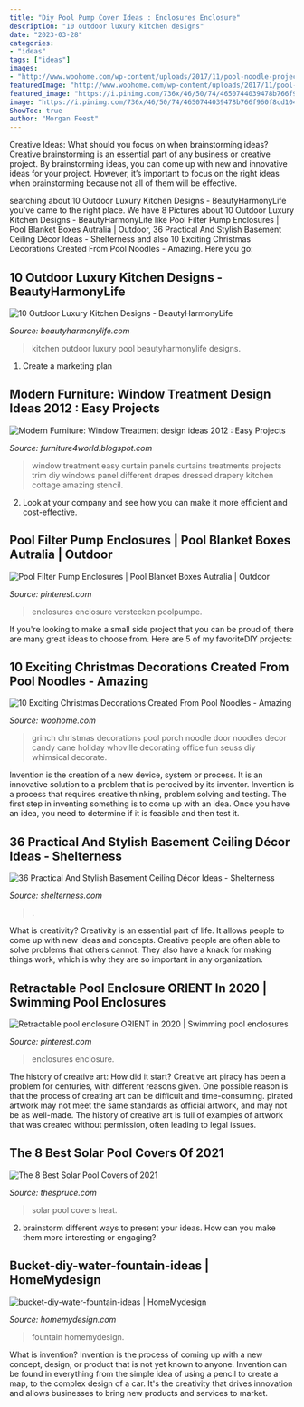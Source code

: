 ```yaml
---
title: "Diy Pool Pump Cover Ideas : Enclosures Enclosure"
description: "10 outdoor luxury kitchen designs"
date: "2023-03-28"
categories:
- "ideas"
tags: ["ideas"]
images:
- "http://www.woohome.com/wp-content/uploads/2017/11/pool-noodle-projects-for-christmas-7.jpg"
featuredImage: "http://www.woohome.com/wp-content/uploads/2017/11/pool-noodle-projects-for-christmas-7.jpg"
featured_image: "https://i.pinimg.com/736x/46/50/74/4650744039478b766f960f8cd1043e54.jpg"
image: "https://i.pinimg.com/736x/46/50/74/4650744039478b766f960f8cd1043e54.jpg"
ShowToc: true
author: "Morgan Feest"
---
```



Creative Ideas: What should you focus on when brainstorming ideas?
Creative brainstorming is an essential part of any business or creative project. By brainstorming ideas, you can come up with new and innovative ideas for your project. However, it’s important to focus on the right ideas when brainstorming because not all of them will be effective.

	

		
searching about 10 Outdoor Luxury Kitchen Designs - BeautyHarmonyLife you've came to the right place. We have 8 Pictures about 10 Outdoor Luxury Kitchen Designs - BeautyHarmonyLife like Pool Filter Pump Enclosures | Pool Blanket Boxes Autralia | Outdoor, 36 Practical And Stylish Basement Ceiling Décor Ideas - Shelterness and also 10 Exciting Christmas Decorations Created From Pool Noodles - Amazing. Here you go:
		
    
## 10 Outdoor Luxury Kitchen Designs - BeautyHarmonyLife

<img loading=lazy src="http://beautyharmonylife.com/wp-content/uploads/2014/05/outdoor-kitchen-designs-captivating-outdoor-kitchen-with-pool-area-and-small-brushed-steel-double-bowl-kitchen-sink-on-natural-stone-slab-for-kitchen-countertop.jpg" onerror="this.onerror=null;this.src='https://tse3.mm.bing.net/th?id=OIP._dNiTTK-9V3CFRVmNBkYdAHaFL&amp;pid=15.1';" alt="10 Outdoor Luxury Kitchen Designs - BeautyHarmonyLife">

_Source: beautyharmonylife.com_

>kitchen outdoor luxury pool beautyharmonylife designs. 

	

1. Create a marketing plan 

    
## Modern Furniture: Window Treatment Design Ideas 2012 : Easy Projects

<img loading=lazy src="http://4.bp.blogspot.com/-rpo5f8qiIiY/Tmrf1JedG-I/AAAAAAAAG2g/fWd5uhMj6oU/s1600/Window-Treatment-Projects-2012-4.jpg" onerror="this.onerror=null;this.src='https://tse1.mm.bing.net/th?id=OIP._73Z2KU6OukqargqbYuF1gHaJ3&amp;pid=15.1';" alt="Modern Furniture: Window Treatment design ideas 2012 : Easy Projects">

_Source: furniture4world.blogspot.com_

>window treatment easy curtain panels curtains treatments projects trim diy windows panel different drapes dressed drapery kitchen cottage amazing stencil. 

	

2. Look at your company and see how you can make it more efficient and cost-effective.

    
## Pool Filter Pump Enclosures | Pool Blanket Boxes Autralia | Outdoor

<img loading=lazy src="https://i.pinimg.com/736x/ef/5c/7b/ef5c7b0c595ea0573f46a65330c05ece.jpg" onerror="this.onerror=null;this.src='https://tse1.mm.bing.net/th?id=OIP.Z0FhDyZHXalIHaEkvCqcuQHaJ4&amp;pid=15.1';" alt="Pool Filter Pump Enclosures | Pool Blanket Boxes Autralia | Outdoor">

_Source: pinterest.com_

>enclosures enclosure verstecken poolpumpe. 

	

If you're looking to make a small side project that you can be proud of, there are many great ideas to choose from. Here are 5 of my favoriteDIY projects: 

    
## 10 Exciting Christmas Decorations Created From Pool Noodles - Amazing

<img loading=lazy src="http://www.woohome.com/wp-content/uploads/2017/11/pool-noodle-projects-for-christmas-7.jpg" onerror="this.onerror=null;this.src='https://tse4.mm.bing.net/th?id=OIP.Zc4H_9666CWJVezs1RUaEgHaLD&amp;pid=15.1';" alt="10 Exciting Christmas Decorations Created From Pool Noodles - Amazing">

_Source: woohome.com_

>grinch christmas decorations pool porch noodle door noodles decor candy cane holiday whoville decorating office fun seuss diy whimsical decorate. 

	

Invention is the creation of a new device, system or process. It is an innovative solution to a problem that is perceived by its inventor. Invention is a process that requires creative thinking, problem solving and testing. The first step in inventing something is to come up with an idea. Once you have an idea, you need to determine if it is feasible and then test it.

    
## 36 Practical And Stylish Basement Ceiling Décor Ideas - Shelterness

<img loading=lazy src="https://i.shelterness.com/2016/05/36-practical-and-stylish-basement-ceiling-ideas-cover.jpg" onerror="this.onerror=null;this.src='https://tse3.mm.bing.net/th?id=OIP.aHueLOrVr-A3wq_g2QrdNQHaLG&amp;pid=15.1';" alt="36 Practical And Stylish Basement Ceiling Décor Ideas - Shelterness">

_Source: shelterness.com_

>. 

	

What is creativity?
Creativity is an essential part of life. It allows people to come up with new ideas and concepts. Creative people are often able to solve problems that others cannot. They also have a knack for making things work, which is why they are so important in any organization.

    
## Retractable Pool Enclosure ORIENT In 2020 | Swimming Pool Enclosures

<img loading=lazy src="https://i.pinimg.com/736x/46/50/74/4650744039478b766f960f8cd1043e54.jpg" onerror="this.onerror=null;this.src='https://tse1.mm.bing.net/th?id=OIP.ZwyBElvymCj2yFPr8B62cgHaFj&amp;pid=15.1';" alt="Retractable pool enclosure ORIENT in 2020 | Swimming pool enclosures">

_Source: pinterest.com_

>enclosures enclosure. 

	

The history of creative art: How did it start?
Creative art piracy has been a problem for centuries, with different reasons given. One possible reason is that the process of creating art can be difficult and time-consuming. pirated artwork may not meet the same standards as official artwork, and may not be as well-made. The history of creative art is full of examples of artwork that was created without permission, often leading to legal issues.

    
## The 8 Best Solar Pool Covers Of 2021

<img loading=lazy src="https://www.thespruce.com/thmb/2krVC3LWK2xGPCmYiv8CEWUA4yk=/2121x1414/filters:fill(auto,1)/GettyImages-1092655444-3045c99729ae4533950c5e7b201404e4.jpg" onerror="this.onerror=null;this.src='https://tse4.mm.bing.net/th?id=OIP.wNWaxJXIy2Kqt9AVJhQJGAHaE8&amp;pid=15.1';" alt="The 8 Best Solar Pool Covers of 2021">

_Source: thespruce.com_

>solar pool covers heat. 

	

2. brainstorm different ways to present your ideas. How can you make them more interesting or engaging?

    
## Bucket-diy-water-fountain-ideas | HomeMydesign

<img loading=lazy src="https://homemydesign.com/wp-content/uploads/2020/08/bucket-diy-water-fountain-ideas.jpg" onerror="this.onerror=null;this.src='https://tse3.mm.bing.net/th?id=OIP.2Jr6rsUWwI9-xiRUSgqI6QHaNK&amp;pid=15.1';" alt="bucket-diy-water-fountain-ideas | HomeMydesign">

_Source: homemydesign.com_

>fountain homemydesign. 

	

What is invention?
Invention is the process of coming up with a new concept, design, or product that is not yet known to anyone. Invention can be found in everything from the simple idea of using a pencil to create a map, to the complex design of a car. It's the creativity that drives innovation and allows businesses to bring new products and services to market.


